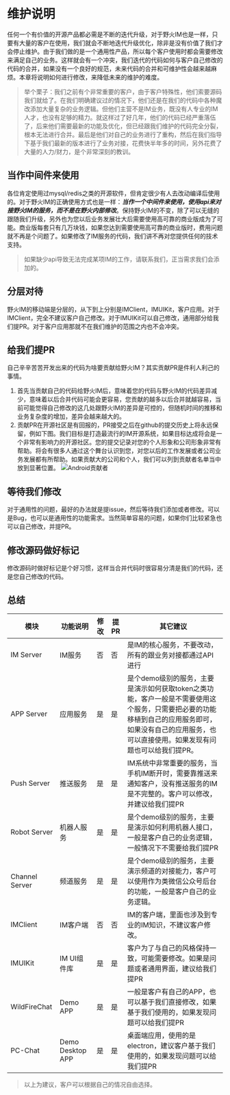 # 维护说明
任何一个有价值的开源产品都必需是不断的迭代升级，对于野火IM也是一样，只要有大量的客户在使用，我们就会不断地迭代升级优化，除非是没有价值了我们才会停止维护。由于我们做的是一个通用性产品，所以每个客户使用时都会需要修改来满足自己的业务。这样就会有一个冲突，我们迭代的代码如何与客户自己修改的代码的合并，如果没有一个良好的规范，未来代码的合并和可维护性会越来越麻烦。本章将说明如何进行修改，来降低未来的维护的难度。
> 举个栗子：我们之前有个非常重要的客户，由于客户特殊性，他们索要源码我们就给了。在我们明确建议过的情况下，他们还是在我们的代码中各种魔改添加大量复杂的业务逻辑。但他们主营不是IM业务，既没有人专业的IM人才，也没有足够的精力。就这样过了好几年，他们的代码已经严重落伍了，后来他们需要最新的功能及优化，但已经跟我们维护的代码完全分裂，根本无法进行合并。最后是他们对自己的业务进行了重构，然后在我们指导下基于我们最新的版本进行了业务对接，花费快半年多的时间，另外花费了大量的人力/财力，是个非常深刻的教训。

## 当作中间件来使用
各位肯定使用过mysql/redis之类的开源软件，但肯定很少有人去改动编译后使用的。对于野火IM的正确使用方式也是一样：***当作一个中间件来使用，使用api来对接野火IM的服务，而不是在野火内部修改***。保持野火IM的不变，除了可以无缝的跟随我们升级，另外也为您以后业务发展壮大后需要使用高可靠的商业版成为了可能。商业版每套只有几万块钱，如果您达到需要使用高可靠的商业版时，费用问题就不再是个问题了。如果修改了IM服务的代码，我们讲不再对您提供任何的技术支持。
> 如果缺少api导致无法完成某项IM的工作，请联系我们，正当需求我们会添加的。

## 分层对待
野火IM的移动端是分层的，从下到上分别是IMClient，IMUIKit，客户应用。对于IMClient，完全不建议客户自己修改。对于IMUIKit可以自己修改，通用部分给我们提PR。对于客户应用那就不在我们维护的范围之内也不会冲突。

## 给我们提PR
自己辛辛苦苦开发出来的代码为啥要贡献给野火IM？其实贡献PR是件利人利己的事情。
  1. 首先当贡献自己的代码给野火IM后，意味着您的代码与野火IM的代码差异减少，意味着以后合并代码可能会更容易，您贡献的越多以后合并就越容易，当前可能觉得自己修改的这几处跟野火IM的差异是可控的，但随机时间的推移和业务复杂度的增加，差异会越来越大的。
  2. 贡献PR在开源社区是有回报的，PR接受之后在github的提交历史上将永远保留，例如下图。我们目标是打造最流行的IM开源系统，如果目标达成将会是一个非常有影响力的开源社区。您的提交记录对您的个人形象和公司形象非常有帮助。将会有很多人通过这个舞台认识到您，对您以后的工作发展或者公司业务发展都有所帮助。如果贡献大的公司和个人，我们可以列到贡献者名单当中放到显著位置。
 ![Android贡献者](./android_contributer.png)

## 等待我们修改
对于通用性的问题，最好的办法就是提issue，然后等待我们添加或者修改。可以是Bug，也可以是通用性的功能需求。当然简单容易的问题，如果你们比较紧急也可以自己修改，并提PR。

## 修改源码做好标记
修改源码时做好标记是个好习惯，这样当合并代码时很容易分清是我们的代码，还是您自己修改的代码。


## 总结
| 模块 | 功能说明 | 修改 | 提PR | 其它建议 |
| ---- | ------ | -------------- | ------------- | ------- |
| IM Server | IM服务 | 否  | 否 | 是IM的核心服务，不要改动，所有的跟业务对接都通过API进行 |
| APP Server | 应用服务 | 是  | 是 | 是个demo级别的服务，主要是演示如何获取token之类功能，客户一般是不需要使用这个服务，只需要把必要的功能移植到自己的应用服务即可，如果没有自己的应用服务，也可以直接使用。如果发现有问题也可以给我们提PR。 |
| Push Server | 推送服务 | 是  | 是 | IM系统中非常重要的服务，当手机IM断开时，需要靠推送来通知客户，没有推送服务的IM是不完整的。客户可以修改，并建议给我们提PR |
| Robot Server | 机器人服务 | 是  | 是 | 是个demo级别的服务，主要是演示如何利用机器人接口，一般是客户自己的业务逻辑，一般情况下不需要给我们提PR |
| Channel Server | 频道服务 | 是  | 是 | 是个demo级别的服务，主要演示频道的对接能力，客户可以使用作为类微信公众号后台的功能，一般是客户自己的业务逻辑。 |
| IMClient | IM客户端 | 否  | 否 | IM的客户端，里面也涉及到专业的IM知识，不建议客户修改。 |
| IMUIKit | IM UI组件库 | 是  | 是 | 客户为了与自己的风格保持一致，可能需要修改。如果是问题或者通用界面，建议给我们提PR |
| WildFireChat | Demo APP | 是  | 是 | 一般是客户有自己的APP，也可以基于我们直接修改，如果基于我们使用的，如果发现问题可以给我们提PR |
| PC-Chat | Demo Desktop APP | 是  | 是 | 桌面端应用，使用的是electron，建议客户基于我们使用的，如果发现问题可以给我们提PR |
> 以上为建议，客户可以根据自己的情况自由选择。
